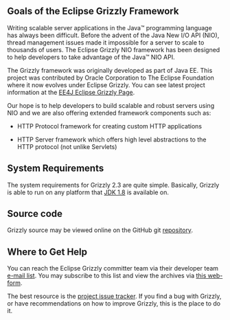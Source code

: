 [//]: # " "
[//]: # " Copyright (c) 2013, 2021 Oracle and/or its affiliates. All rights reserved. "
[//]: # " "
[//]: # " This program and the accompanying materials are made available under the "
[//]: # " terms of the Eclipse Public License v. 2.0, which is available at "
[//]: # " http://www.eclipse.org/legal/epl-2.0. "
[//]: # " "
[//]: # " This Source Code may also be made available under the following Secondary "
[//]: # " Licenses when the conditions for such availability set forth in the "
[//]: # " Eclipse Public License v. 2.0 are satisfied: GNU General Public License, "
[//]: # " version 2 with the GNU Classpath Exception, which is available at "
[//]: # " https://www.gnu.org/software/classpath/license.html. "
[//]: # " "
[//]: # " SPDX-License-Identifier: EPL-2.0 OR GPL-2.0 WITH Classpath-exception-2.0 "
[//]: # " "

## Goals of the Eclipse Grizzly Framework

Writing scalable server applications in the Java™ programming language
has always been difficult. Before the advent of the Java New I/O API
(NIO), thread management issues made it impossible for a server to scale
to thousands of users. The Eclipse Grizzly NIO framework has been designed to
help developers to take advantage of the Java™ NIO API.

The Grizzly framework was originally developed as part of Java EE.
This project was contributed by Oracle Corporation to The Eclipse Foundation where it now
evolves under Eclipse Grizzly. You can see latest project information at
the [EE4J Eclipse Grizzly Page](https://projects.eclipse.org/projects/ee4j.grizzly).

Our hope is to help developers to build scalable and robust servers
using NIO and we are also offering extended framework components such
as:

-   HTTP Protocol framework for creating custom HTTP applications

-   HTTP Server framework which offers high level abstractions to the
    HTTP protocol (not unlike Servlets)

## System Requirements

The system requirements for Grizzly 2.3 are quite simple.
Basically, Grizzly is able to run on any platform that [JDK
1.8](http://www.oracle.com/technetwork/java/index.html) is available on.

## Source code

Grizzly source may be viewed online on the GitHub git
[repository](https://github.com/eclipse-ee4j/grizzly).

## Where to Get Help

You can reach the Eclipse Grizzly committer team via their developer team [e-mail list](mailto:grizzly-dev@eclipse.org). You may subscribe to this list and view the archives via [this web-form](https://accounts.eclipse.org/mailing-list/grizzly-dev).

The best resource is the [project issue
tracker](https://github.com/eclipse-ee4j/grizzly/issues). If you find a bug with
Grizzly, or have recommendations on how to improve Grizzly, this is the
place to do it.



